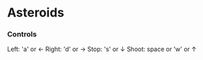 # Asteroids



### Controls
Left:  'a'  or  &#8592;
Right:  'd'  or  &#8594;
Stop:  's'  or  &#8595;
Shoot:  space  or  'w' or &#8593;
